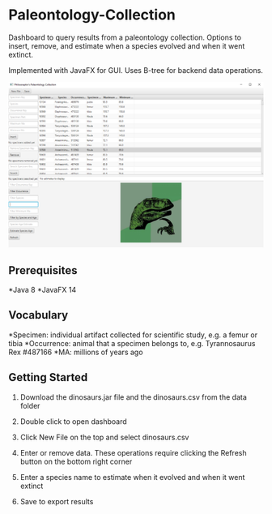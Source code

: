 # Paleontology-Collection

Dashboard to query results from a paleontology collection. Options to insert, remove, and estimate when a species evolved and when it went extinct.

Implemented with JavaFX for GUI. Uses B-tree for backend data operations.

![](images/paleontologyCollectionScreenshot.png)

## Prerequisites

*Java 8
*JavaFX 14

## Vocabulary

*Specimen: individual artifact collected for scientific study, e.g. a femur or tibia
*Occurrence: animal that a specimen belongs to, e.g. Tyrannosaurus Rex #487166
*MA: millions of years ago

## Getting Started

1. Download the dinosaurs.jar file and the dinosaurs.csv from the data folder

2. Double click to open dashboard

3. Click New File on the top and select dinosaurs.csv

4. Enter or remove data. These operations require clicking the Refresh button on the bottom right corner

5. Enter a species name to estimate when it evolved and when it went extinct

6. Save to export results
